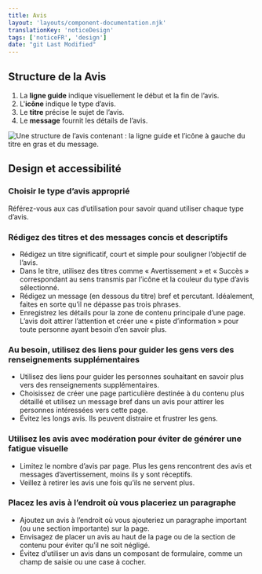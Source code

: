 ```yaml
---
title: Avis
layout: 'layouts/component-documentation.njk'
translationKey: 'noticeDesign'
tags: ['noticeFR', 'design']
date: "git Last Modified"
---
```


## Structure de la Avis

<ol class="anatomy-list">
  <li>La <strong>ligne guide</strong> indique visuellement le début et la fin de l’avis.</li>
  <li>L'<strong>icône</strong> indique le type d’avis.</li>
  <li>Le <strong>titre</strong> précise le sujet de l’avis.</li>
  <li>Le <strong>message</strong> fournit les détails de l’avis.</li>
</ol>

<img class="b-sm b-default p-300" src="/images/fr/components/anatomy/gcds-notice-anatomy.svg" alt="Une structure de l’avis contenant : la ligne guide et l’icône à gauche du titre en gras et du message." />

## Design et accessibilité

### Choisir le type d’avis approprié

Référez-vous aux cas d’utilisation pour savoir quand utiliser chaque type d’avis.

### Rédigez des titres et des messages concis et descriptifs

- Rédigez un titre significatif, court et simple pour souligner l’objectif de l’avis.
- Dans le titre, utilisez des titres comme « Avertissement » et « Succès » correspondant au sens transmis par l’icône et la couleur du type d’avis sélectionné.
- Rédigez un message (en dessous du titre) bref et percutant. Idéalement, faites en sorte qu’il ne dépasse pas trois phrases.
- Enregistrez les détails pour la zone de contenu principale d’une page. L’avis doit attirer l’attention et créer une « piste d’information » pour toute personne ayant besoin d’en savoir plus.

### Au besoin, utilisez des liens pour guider les gens vers des renseignements supplémentaires

- Utilisez des liens pour guider les personnes souhaitant en savoir plus vers des renseignements supplémentaires.
- Choisissez de créer une page particulière destinée à du contenu plus détaillé et utilisez un message bref dans un avis pour attirer les personnes intéressées vers cette page.
- Évitez les longs avis. Ils peuvent distraire et frustrer les gens.

### Utilisez les avis avec modération pour éviter de générer une fatigue visuelle

- Limitez le nombre d’avis par page. Plus les gens rencontrent des avis et messages d’avertissement, moins ils y sont réceptifs.
- Veillez à retirer les avis une fois qu’ils ne servent plus.

### Placez les avis à l’endroit où vous placeriez un paragraphe

- Ajoutez un avis à l’endroit où vous ajouteriez un paragraphe important (ou une section importante) sur la page.
- Envisagez de placer un avis au haut de la page ou de la section de contenu pour éviter qu’il ne soit négligé.
- Évitez d’utiliser un avis dans un composant de formulaire, comme un champ de saisie ou une case à cocher.
